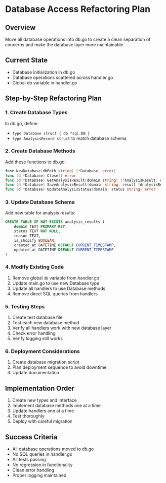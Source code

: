 # Database Access Refactoring Plan

## Overview
Move all database operations into db.go to create a clean separation of concerns and make the database layer more maintainable.

## Current State
- Database initialization in db.go
- Database operations scattered across handler.go
- Global db variable in handler.go

## Step-by-Step Refactoring Plan

### 1. Create Database Types
In db.go, define:
- `type Database struct { db *sql.DB }`
- `type AnalysisRecord struct` to match database schema

### 2. Create Database Methods
Add these functions to db.go:
```go
func NewDatabase(dbPath string) (*Database, error)
func (d *Database) Close() error
func (d *Database) GetAnalysisResult(domain string) (*AnalysisResult, error)
func (d *Database) SaveAnalysisResult(domain string, result *AnalysisResult) error
func (d *Database) UpdateAnalysisStatus(domain, status string) error
```

### 3. Update Database Schema
Add new table for analysis results:
```sql
CREATE TABLE IF NOT EXISTS analysis_results (
    domain TEXT PRIMARY KEY,
    status TEXT NOT NULL,
    reason TEXT,
    is_shopify BOOLEAN,
    created_at DATETIME DEFAULT CURRENT_TIMESTAMP,
    updated_at DATETIME DEFAULT CURRENT_TIMESTAMP
)
```

### 4. Modify Existing Code
1. Remove global `db` variable from handler.go
2. Update main.go to use new Database type
3. Update all handlers to use Database methods
4. Remove direct SQL queries from handlers

### 5. Testing Steps
1. Create test database file
2. Test each new database method
3. Verify all handlers work with new database layer
4. Check error handling
5. Verify logging still works

### 6. Deployment Considerations
1. Create database migration script
2. Plan deployment sequence to avoid downtime
3. Update documentation

## Implementation Order
1. Create new types and interface
2. Implement database methods one at a time
3. Update handlers one at a time
4. Test thoroughly
5. Deploy with careful migration

## Success Criteria
- All database operations moved to db.go
- No SQL queries in handler.go
- All tests passing
- No regression in functionality
- Clean error handling
- Proper logging maintained
